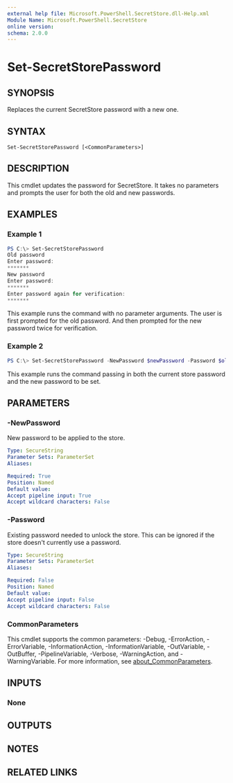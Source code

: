 ```yaml
---
external help file: Microsoft.PowerShell.SecretStore.dll-Help.xml
Module Name: Microsoft.PowerShell.SecretStore
online version:
schema: 2.0.0
---
```


# Set-SecretStorePassword

## SYNOPSIS
Replaces the current SecretStore password with a new one.

## SYNTAX

```
Set-SecretStorePassword [<CommonParameters>]
```

## DESCRIPTION
This cmdlet updates the password for SecretStore.
It takes no parameters and prompts the user for both the old and new passwords.

## EXAMPLES

### Example 1
```powershell
PS C:\> Set-SecretStorePassword
Old password
Enter password:
*******
New password
Enter password:
*******
Enter password again for verification:
*******
```

This example runs the command with no parameter arguments.
The user is first prompted for the old password.
And then prompted for the new password twice for verification.

### Example 2
```powershell
PS C:\> Set-SecretStorePassword -NewPassword $newPassword -Password $oldPassword
```

This example runs the command passing in both the current store password and the new
password to be set.

## PARAMETERS

### -NewPassword
New password to be applied to the store.

```yaml
Type: SecureString
Parameter Sets: ParameterSet
Aliases:

Required: True
Position: Named
Default value:
Accept pipeline input: True
Accept wildcard characters: False
```

### -Password
Existing password needed to unlock the store.
This can be ignored if the store doesn't currently use a password.

```yaml
Type: SecureString
Parameter Sets: ParameterSet
Aliases:

Required: False
Position: Named
Default value:
Accept pipeline input: False
Accept wildcard characters: False
```

### CommonParameters
This cmdlet supports the common parameters: -Debug, -ErrorAction, -ErrorVariable, -InformationAction, -InformationVariable, -OutVariable, -OutBuffer, -PipelineVariable, -Verbose, -WarningAction, and -WarningVariable. For more information, see [about_CommonParameters](http://go.microsoft.com/fwlink/?LinkID=113216).

## INPUTS

### None

## OUTPUTS

## NOTES

## RELATED LINKS

